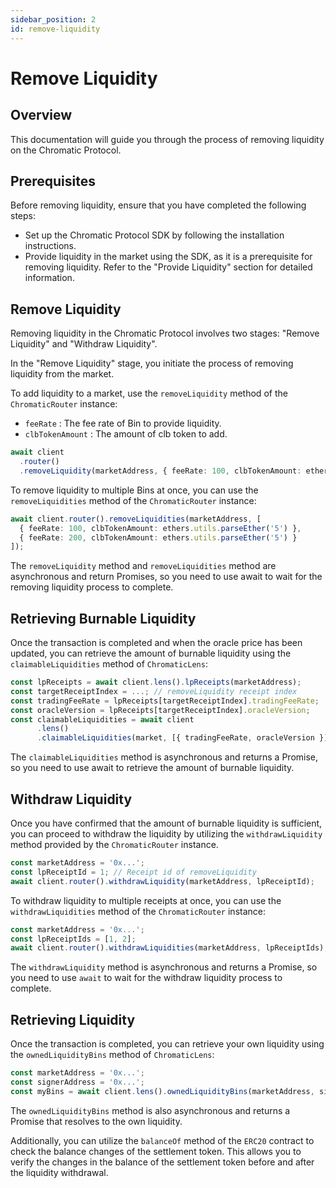 ```yaml
---
sidebar_position: 2
id: remove-liquidity
---
```


# Remove Liquidity

## Overview

This documentation will guide you through the process of removing liquidity on the Chromatic Protocol.

## Prerequisites

Before removing liquidity, ensure that you have completed the following steps:

- Set up the Chromatic Protocol SDK by following the installation instructions.
- Provide liquidity in the market using the SDK, as it is a prerequisite for removing liquidity. Refer to the "Provide Liquidity" section for detailed information.

## Remove Liquidity

Removing liquidity in the Chromatic Protocol involves two stages: "Remove Liquidity" and "Withdraw Liquidity".

In the "Remove Liquidity" stage, you initiate the process of removing liquidity from the market.

To add liquidity to a market, use the `removeLiquidity` method of the `ChromaticRouter` instance:

- `feeRate` : The fee rate of Bin to provide liquidity.
- `clbTokenAmount` : The amount of clb token to add.

```typescript
await client
  .router()
  .removeLiquidity(marketAddress, { feeRate: 100, clbTokenAmount: ethers.utils.parseEther('10') });
```

To remove liquidity to multiple Bins at once, you can use the `removeLiquidities` method of the `ChromaticRouter` instance:

```typescript
await client.router().removeLiquidities(marketAddress, [
  { feeRate: 100, clbTokenAmount: ethers.utils.parseEther('5') },
  { feeRate: 200, clbTokenAmount: ethers.utils.parseEther('5') }
]);
```

The `removeLiquidity` method and `removeLiquidities` method are asynchronous and return Promises, so you need to use await to wait for the removing liquidity process to complete.

## Retrieving Burnable Liquidity

Once the transaction is completed and when the oracle price has been updated, you can retrieve the amount of burnable liquidity using the `claimableLiquidities` method of `ChromaticLens`:

```typescript
const lpReceipts = await client.lens().lpReceipts(marketAddress);
const targetReceiptIndex = ...; // removeLiquidity receipt index
const tradingFeeRate = lpReceipts[targetReceiptIndex].tradingFeeRate;
const oracleVersion = lpReceipts[targetReceiptIndex].oracleVersion;
const claimableLiquidities = await client
      .lens()
      .claimableLiquidities(market, [{ tradingFeeRate, oracleVersion }]);
```

The `claimableLiquidities` method is asynchronous and returns a Promise, so you need to use await to retrieve the amount of burnable liquidity.


## Withdraw Liquidity


Once you have confirmed that the amount of burnable liquidity is sufficient, you can proceed to withdraw the liquidity by utilizing the `withdrawLiquidity` method provided by the `ChromaticRouter` instance.

```typescript
const marketAddress = '0x...';
const lpReceiptId = 1; // Receipt id of removeLiquidity
await client.router().withdrawLiquidity(marketAddress, lpReceiptId);
```

To withdraw liquidity to multiple receipts at once, you can use the `withdrawLiquidities` method of the `ChromaticRouter` instance:

```typescript
const marketAddress = '0x...';
const lpReceiptIds = [1, 2];
await client.router().withdrawLiquidities(marketAddress, lpReceiptIds);
```

The `withdrawLiquidity` method is asynchronous and returns a Promise, so you need to use `await` to wait for the withdraw liquidity process to complete.

## Retrieving Liquidity

Once the transaction is completed, you can retrieve your own liquidity using the `ownedLiquidityBins` method of `ChromaticLens`:

```typescript
const marketAddress = '0x...';
const signerAddress = '0x...';
const myBins = await client.lens().ownedLiquidityBins(marketAddress, signerAddress);
```

The `ownedLiquidityBins` method is also asynchronous and returns a Promise that resolves to the own liquidity.

Additionally, you can utilize the `balanceOf` method of the `ERC20` contract to check the balance changes of the settlement token. This allows you to verify the changes in the balance of the settlement token before and after the liquidity withdrawal.